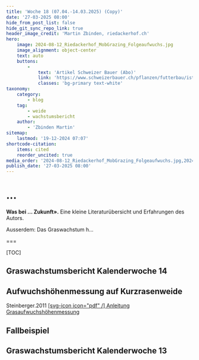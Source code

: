 ```yaml
---
title: 'Woche 18 (07.04.-14.03.2025) (Copy)'
date: '27-03-2025 08:00'
hide_from_post_list: false
hide_git_sync_repo_link: true
header_image_credit: 'Martin Zbinden, riedackerhof.ch'
hero:
    image: 2024-08-12_Riedackerhof_MobGrazing_Folgeaufwuchs.jpg
    image_alignment: object-center
    text: auto
    buttons:
        -
            text: 'Artikel Schweizer Bauer (Abo)'
            link: 'https://www.schweizerbauer.ch/pflanzen/futterbau/ist-dies-das-weidesystem-der-zukunft'
            classes: 'bg-primary text-white'
taxonomy:
    category:
        - blog
    tag:
        - weide
        - wachstumsbericht
    author:
        - 'Zbinden Martin'
sitemap:
    lastmod: '19-12-2024 07:07'
shortcode-citation:
    items: cited
    reorder_uncited: true
media_order: '2024-08-12_Riedackerhof_MobGrazing_Folgeaufwuchs.jpg,2024-06-21_Riedackerhof_MobGrazing_MischungIGWeidemilch.jpg,2024-06-21_Riedackerhof_Mobgrazing_Tag-danach.jpg,PXL_20240621_190355535_web.mp4,2023-04-19_Riedackerhof_Mist.mp4'
publish_date: '27-03-2025 08:00'
---
```


# ...

**Was bei ... Zukunft».**  Eine kleine Literaturübersicht und Erfahrungen des Autors.

Ausserdem: Das Graswachstum h... 

===


[TOC]


## Graswachstumsbericht Kalenderwoche 14


## Aufwuchshöhenmessung auf Kurzrasenweide
Steinberger.2011
[[svg-icon icon="pdf" /] Anleitung Grasaufwuchshöhenmessung](https://www.lfl.bayern.de/mam/cms07/ite/dateien/31061_anleitung_zur_grasaufwuchsmessung.pdf?class=button)
## Fallbeispiel
## Graswachstumsbericht Kalenderwoche 13


